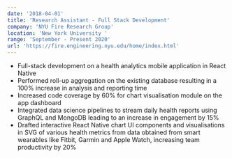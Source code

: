 ```yaml
---
date: '2018-04-01'
title: 'Research Assistant - Full Stack Development'
company: 'NYU Fire Research Group'
location: 'New York University '
range: 'September - Present 2020'
url: 'https://fire.engineering.nyu.edu/home/index.html'
---
```


- Full-stack development on a health analytics mobile application in React Native
- Performed roll-up aggregation on the existing database resulting in a 100% increase in analysis and reporting time
- Increased code coverage by 60% for chart visualisation module on the app dashboard
- Integrated data science pipelines to stream daily health reports using GraphQL and MongoDB leading to an increase in engagement by 15%
- Drafted interactive React Native chart UI components and visualisations in SVG of various health metrics from data obtained from smart wearables like Fitbit, Garmin and Apple Watch, increasing team productivity by 20%